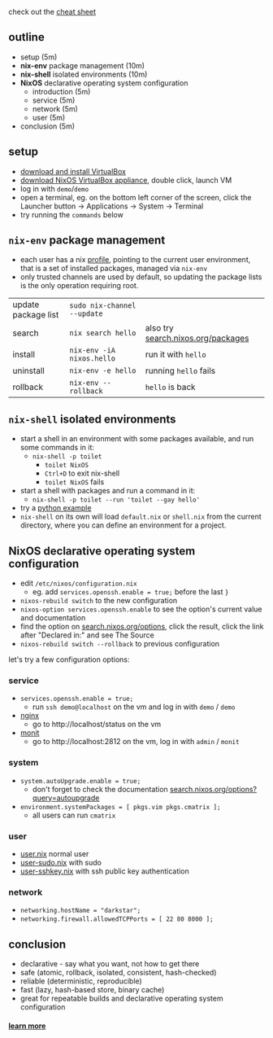 check out the [cheat sheet](cheatsheet.md)

## outline

- setup (5m)
- **nix-env** package management (10m)
- **nix-shell** isolated environments (10m)
- **NixOS** declarative operating system configuration
  - introduction (5m)
  - service (5m)
  - network (5m)
  - user (5m)
- conclusion (5m)


## setup

- [download and install VirtualBox](https://www.virtualbox.org/wiki/Downloads)
- [download NixOS VirtualBox appliance](https://nixos.org/nixos/download.html), double click, launch VM
- log in with `demo`/`demo`
- open a terminal, eg. on the bottom left corner of the screen, click the  Launcher button → Applications → System → Terminal
- try running the `commands` below

## `nix-env` package management

- each user has a nix [profile](https://nixos.org/manual/nix/stable/#sec-profiles), pointing to the current user environment, that is a set of installed packages, managed via `nix-env`
- only trusted channels are used by default, so updating the package lists is the only operation requiring root.

| | | |
| --- | --- | --- |
| update package list | `sudo nix-channel --update` ||
| search | `nix search hello` | also try [search.nixos.org/packages](https://search.nixos.org/packages) |
| install | `nix-env -iA nixos.hello` | run it with `hello` |
| uninstall | `nix-env -e hello` | running `hello` fails |
| rollback | `nix-env --rollback` | `hello` is  back |


## `nix-shell` isolated environments

- start a shell in an environment with some packages available, and run some commands in it:
  - `nix-shell -p toilet`
    - `toilet NixOS`
    - `Ctrl+D` to exit nix-shell
    - `toilet NixOS` fails
- start a shell with packages and run a command in it:
  - `nix-shell -p toilet --run 'toilet --gay hello'`
- try a [python example](python.md)
- `nix-shell` on its own will load `default.nix` or `shell.nix` from the current directory, where you can define an environment for a project.


## NixOS declarative operating system configuration

- edit `/etc/nixos/configuration.nix`
  - eg. add `services.openssh.enable = true;` before the last `}`
- `nixos-rebuild switch` to the new configuration
- `nixos-option services.openssh.enable` to see the option's current value and documentation
- find the option on [search.nixos.org/options](https://search.nixos.org/options), click the result, click the link after "Declared in:" and see The Source
- `nixos-rebuild switch --rollback` to previous configuration

let's try a few configuration options:


### service

- `services.openssh.enable = true;`
  - run `ssh demo@localhost` on the vm and log in with `demo` / `demo`
- [nginx](nixos/nginx.nix)
  - go to http://localhost/status on the vm
- [monit](nixos/monit.nix)
  - go to http://localhost:2812 on the vm, log in with `admin` / `monit`


### system

- `system.autoUpgrade.enable = true;`
  - don't forget to check the documentation [search.nixos.org/options?query=autoupgrade](https://search.nixos.org/options?query=autoupgrade)
- `environment.systemPackages = [ pkgs.vim pkgs.cmatrix ];`
  - all users can run `cmatrix`


### user

- [user.nix](nixos/user.nix) normal user
- [user-sudo.nix](nixos/user-sudo.nix) with sudo
- [user-sshkey.nix](nixos/user-sshkey.nix) with ssh public key authentication


### network

- `networking.hostName = "darkstar";`
- `networking.firewall.allowedTCPPorts = [ 22 80 8000 ];`


## conclusion

- declarative - say what you want, not how to get there
- safe (atomic, rollback, isolated, consistent, hash-checked)
- reliable (deterministic, reproducible)
- fast (lazy, hash-based store, binary cache)
- great for repeatable builds and declarative operating system configuration


#### [learn more](https://nixos.org/learn.html)
